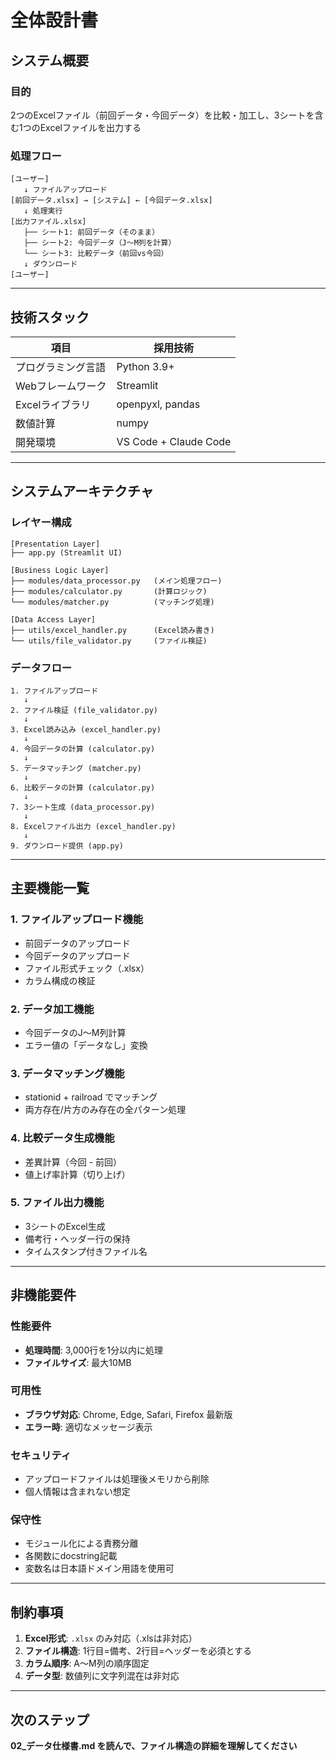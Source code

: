 # 全体設計書

## システム概要

### 目的
2つのExcelファイル（前回データ・今回データ）を比較・加工し、3シートを含む1つのExcelファイルを出力する

### 処理フロー
```
[ユーザー] 
   ↓ ファイルアップロード
[前回データ.xlsx] → [システム] ← [今回データ.xlsx]
   ↓ 処理実行
[出力ファイル.xlsx]
   ├── シート1: 前回データ（そのまま）
   ├── シート2: 今回データ（J〜M列を計算）
   └── シート3: 比較データ（前回vs今回）
   ↓ ダウンロード
[ユーザー]
```

---

## 技術スタック

| 項目 | 採用技術 |
|------|----------|
| プログラミング言語 | Python 3.9+ |
| Webフレームワーク | Streamlit |
| Excelライブラリ | openpyxl, pandas |
| 数値計算 | numpy |
| 開発環境 | VS Code + Claude Code |

---

## システムアーキテクチャ

### レイヤー構成
```
[Presentation Layer]
├── app.py (Streamlit UI)

[Business Logic Layer]
├── modules/data_processor.py   (メイン処理フロー)
├── modules/calculator.py       (計算ロジック)
└── modules/matcher.py          (マッチング処理)

[Data Access Layer]
├── utils/excel_handler.py      (Excel読み書き)
└── utils/file_validator.py     (ファイル検証)
```

### データフロー
```
1. ファイルアップロード
   ↓
2. ファイル検証 (file_validator.py)
   ↓
3. Excel読み込み (excel_handler.py)
   ↓
4. 今回データの計算 (calculator.py)
   ↓
5. データマッチング (matcher.py)
   ↓
6. 比較データの計算 (calculator.py)
   ↓
7. 3シート生成 (data_processor.py)
   ↓
8. Excelファイル出力 (excel_handler.py)
   ↓
9. ダウンロード提供 (app.py)
```

---

## 主要機能一覧

### 1. ファイルアップロード機能
- 前回データのアップロード
- 今回データのアップロード
- ファイル形式チェック（.xlsx）
- カラム構成の検証

### 2. データ加工機能
- 今回データのJ〜M列計算
- エラー値の「データなし」変換

### 3. データマッチング機能
- stationid + railroad でマッチング
- 両方存在/片方のみ存在の全パターン処理

### 4. 比較データ生成機能
- 差異計算（今回 - 前回）
- 値上げ率計算（切り上げ）

### 5. ファイル出力機能
- 3シートのExcel生成
- 備考行・ヘッダー行の保持
- タイムスタンプ付きファイル名

---

## 非機能要件

### 性能要件
- **処理時間**: 3,000行を1分以内に処理
- **ファイルサイズ**: 最大10MB

### 可用性
- **ブラウザ対応**: Chrome, Edge, Safari, Firefox 最新版
- **エラー時**: 適切なメッセージ表示

### セキュリティ
- アップロードファイルは処理後メモリから削除
- 個人情報は含まれない想定

### 保守性
- モジュール化による責務分離
- 各関数にdocstring記載
- 変数名は日本語ドメイン用語を使用可

---

## 制約事項

1. **Excel形式**: `.xlsx` のみ対応（.xlsは非対応）
2. **ファイル構造**: 1行目=備考、2行目=ヘッダーを必須とする
3. **カラム順序**: A〜M列の順序固定
4. **データ型**: 数値列に文字列混在は非対応

---

## 次のステップ

**02_データ仕様書.md を読んで、ファイル構造の詳細を理解してください**